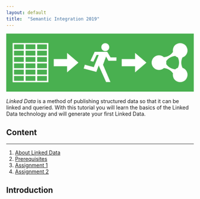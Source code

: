 ```yaml
---
layout: default
title:  "Semantic Integration 2019"
---
```


<link href='https://cdn.jsdelivr.net/npm/yasgui@2.7.29/dist/yasgui.min.css' rel='stylesheet' type='text/css'/>
<script src='https://cdn.jsdelivr.net/npm/yasgui@2.7.29/dist/yasgui.min.js'></script>

<img src="tut1.png" alt="Linked Data">

*Linked Data* is a method of publishing structured data so that it 
can be linked and queried.  With this tutorial you will learn the basics of the Linked Data 
technology and will generate your first Linked Data.

## Content
---
1. [About Linked Data](about_LD.md)
2. [Prerequisites](req.md)
3. [Assignment 1](SI_1.md)
4. [Assignment 2](ST_2.md) 

## Introduction

